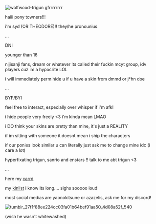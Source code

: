 ![wolfwood-trigun gfrrrrrrrr](https://github.com/kazugorou/kazugorou/assets/137842329/27599315-3ae6-4f86-9abd-d218f63e6497)

haiii pony towners!!! 

i'm syd (OR THEODORE)!!
they/he pronounius

...

DNI

younger than 16

nijisanji fans, dream or whatever its called their fuckin mcyt group, idv players cuz im a hypocrite LOL

i will immediately perm hide u if u have a skin from dmmd or j*hn doe

...

BYF/BYI

feel free to interact, especially over whisper if i'm afk!

i hide people very freely <3 i'm kinda mean LMAO

i DO think your skins are pretty than mine, it's just a REALITY

if im sitting with someone it doesnt mean i ship the characters

if our ponies look similar u can literally just ask me to change mine idc (i care a lot)

hyperfixating trigun, sanrio and enstars !! talk to me abt trigun <3

...

here my [carrd](https://azazelis.carrd.co)

my [kinlist](https://listography.com/yaonokitsune) i know its long.... sighs sooooo loud

most social medias are yaonokitsune or azazelis, ask me for my discord!

![tumblr_27f1f88ee224cc03fa01b64bef91aa50_4d08a52f_540](https://github.com/kazugorou/kazugorou/assets/137842329/88add630-71bb-462f-8a19-ad9484a05c92)

(wish he wasn't whitewashed)
